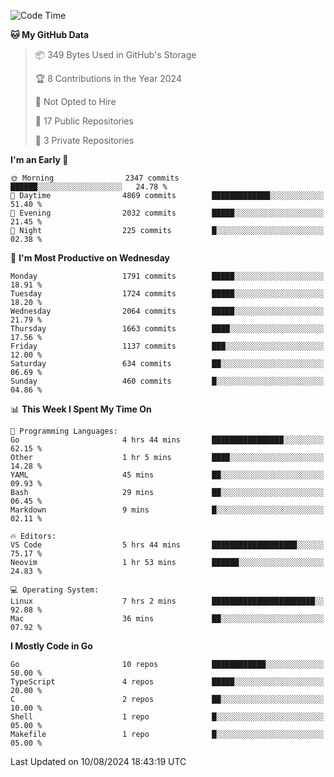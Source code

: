 <!--START_SECTION:waka-->
![Code Time](http://img.shields.io/badge/Code%20Time-822%20hrs%2048%20mins-blue)

**🐱 My GitHub Data** 

> 📦 349 Bytes Used in GitHub's Storage 
 > 
> 🏆 8 Contributions in the Year 2024
 > 
> 🚫 Not Opted to Hire
 > 
> 📜 17 Public Repositories 
 > 
> 🔑 3 Private Repositories 
 > 
**I'm an Early 🐤** 

```text
🌞 Morning                2347 commits        ██████░░░░░░░░░░░░░░░░░░░   24.78 % 
🌆 Daytime                4869 commits        █████████████░░░░░░░░░░░░   51.40 % 
🌃 Evening                2032 commits        █████░░░░░░░░░░░░░░░░░░░░   21.45 % 
🌙 Night                  225 commits         █░░░░░░░░░░░░░░░░░░░░░░░░   02.38 % 
```
📅 **I'm Most Productive on Wednesday** 

```text
Monday                   1791 commits        █████░░░░░░░░░░░░░░░░░░░░   18.91 % 
Tuesday                  1724 commits        █████░░░░░░░░░░░░░░░░░░░░   18.20 % 
Wednesday                2064 commits        █████░░░░░░░░░░░░░░░░░░░░   21.79 % 
Thursday                 1663 commits        ████░░░░░░░░░░░░░░░░░░░░░   17.56 % 
Friday                   1137 commits        ███░░░░░░░░░░░░░░░░░░░░░░   12.00 % 
Saturday                 634 commits         ██░░░░░░░░░░░░░░░░░░░░░░░   06.69 % 
Sunday                   460 commits         █░░░░░░░░░░░░░░░░░░░░░░░░   04.86 % 
```


📊 **This Week I Spent My Time On** 

```text
💬 Programming Languages: 
Go                       4 hrs 44 mins       ████████████████░░░░░░░░░   62.15 % 
Other                    1 hr 5 mins         ████░░░░░░░░░░░░░░░░░░░░░   14.28 % 
YAML                     45 mins             ██░░░░░░░░░░░░░░░░░░░░░░░   09.93 % 
Bash                     29 mins             ██░░░░░░░░░░░░░░░░░░░░░░░   06.45 % 
Markdown                 9 mins              █░░░░░░░░░░░░░░░░░░░░░░░░   02.11 % 

🔥 Editors: 
VS Code                  5 hrs 44 mins       ███████████████████░░░░░░   75.17 % 
Neovim                   1 hr 53 mins        ██████░░░░░░░░░░░░░░░░░░░   24.83 % 

💻 Operating System: 
Linux                    7 hrs 2 mins        ███████████████████████░░   92.08 % 
Mac                      36 mins             ██░░░░░░░░░░░░░░░░░░░░░░░   07.92 % 
```

**I Mostly Code in Go** 

```text
Go                       10 repos            ████████████░░░░░░░░░░░░░   50.00 % 
TypeScript               4 repos             █████░░░░░░░░░░░░░░░░░░░░   20.00 % 
C                        2 repos             ██░░░░░░░░░░░░░░░░░░░░░░░   10.00 % 
Shell                    1 repo              █░░░░░░░░░░░░░░░░░░░░░░░░   05.00 % 
Makefile                 1 repo              █░░░░░░░░░░░░░░░░░░░░░░░░   05.00 % 
```




 Last Updated on 10/08/2024 18:43:19 UTC
<!--END_SECTION:waka-->
